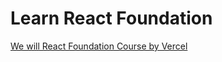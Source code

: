 # Learn React Foundation

[We will React Foundation Course by Vercel](https://nextjs.org/learn/react-foundations)
